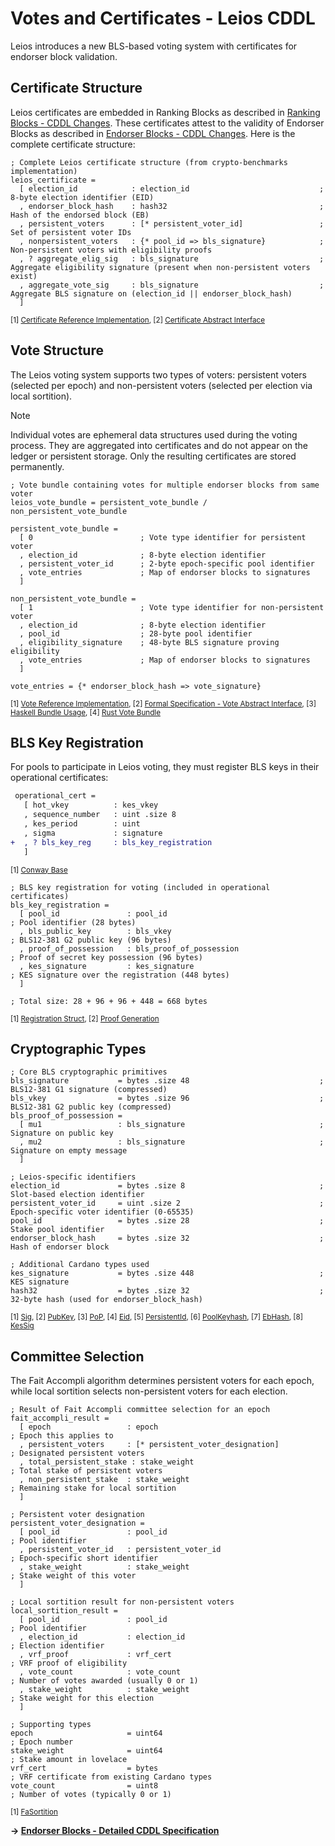 # Votes and Certificates - Leios CDDL

Leios introduces a new BLS-based voting system with certificates for endorser block validation.

## Certificate Structure

Leios certificates are embedded in Ranking Blocks as described in [Ranking Blocks - CDDL Changes](ranking-blocks.md). These certificates attest to the validity of Endorser Blocks as described in [Endorser Blocks - CDDL Changes](endorser-blocks.md). Here is the complete certificate structure:

```cddl
; Complete Leios certificate structure (from crypto-benchmarks implementation)
leios_certificate =
  [ election_id            : election_id                             ; 8-byte election identifier (EID)
  , endorser_block_hash    : hash32                                  ; Hash of the endorsed block (EB)  
  , persistent_voters      : [* persistent_voter_id]                 ; Set of persistent voter IDs
  , nonpersistent_voters   : {* pool_id => bls_signature}            ; Non-persistent voters with eligibility proofs
  , ? aggregate_elig_sig   : bls_signature                           ; Aggregate eligibility signature (present when non-persistent voters exist)
  , aggregate_vote_sig     : bls_signature                           ; Aggregate BLS signature on (election_id || endorser_block_hash)
  ]
```
<sub>[1] [Certificate Reference Implementation](https://github.com/input-output-hk/ouroboros-leios/blob/main/crypto-benchmarks.rs/src/cert.rs#L13-L21), [2] [Certificate Abstract Interface](https://github.com/input-output-hk/ouroboros-leios-formal-spec/blob/main/formal-spec/Leios/Base.agda#L24-L28)</sub>

## Vote Structure

The Leios voting system supports two types of voters: persistent voters (selected per epoch) and non-persistent voters (selected per election via local sortition).

> [!Note]
> Individual votes are ephemeral data structures used during the voting process. They are aggregated into certificates and do not appear on the ledger or persistent storage. Only the resulting certificates are stored permanently.

```cddl
; Vote bundle containing votes for multiple endorser blocks from same voter
leios_vote_bundle = persistent_vote_bundle / non_persistent_vote_bundle

persistent_vote_bundle =
  [ 0                        ; Vote type identifier for persistent voter
  , election_id              ; 8-byte election identifier  
  , persistent_voter_id      ; 2-byte epoch-specific pool identifier
  , vote_entries             ; Map of endorser blocks to signatures
  ]

non_persistent_vote_bundle =
  [ 1                        ; Vote type identifier for non-persistent voter
  , election_id              ; 8-byte election identifier
  , pool_id                  ; 28-byte pool identifier
  , eligibility_signature    ; 48-byte BLS signature proving eligibility
  , vote_entries             ; Map of endorser blocks to signatures
  ]

vote_entries = {* endorser_block_hash => vote_signature}
```
<sub>[1] [Vote Reference Implementation](https://github.com/input-output-hk/ouroboros-leios/blob/main/crypto-benchmarks.rs/src/vote.rs#L13-L27), [2] [Formal Specification - Vote Abstract Interface](https://github.com/input-output-hk/ouroboros-leios-formal-spec/blob/main/formal-spec/Leios/Abstract.agda#L24-L27), [3] [Haskell Bundle Usage](https://github.com/input-output-hk/ouroboros-leios/blob/main/simulation/src/LeiosProtocol/Short.hs#L231-L234), [4] [Rust Vote Bundle](https://github.com/input-output-hk/ouroboros-leios/blob/main/sim-rs/sim-core/src/model.rs#L208-L212)</sub>

## BLS Key Registration

For pools to participate in Leios voting, they must register BLS keys in their operational certificates:

```diff
 operational_cert = 
   [ hot_vkey          : kes_vkey    
   , sequence_number   : uint .size 8
   , kes_period        : uint        
   , sigma             : signature   
+  , ? bls_key_reg     : bls_key_registration
   ]
```
<sub>[1] [Conway Base](https://github.com/IntersectMBO/cardano-ledger/blob/master/eras/conway/impl/cddl-files/conway.cddl#L114-L119)</sub>

```cddl
; BLS key registration for voting (included in operational certificates)
bls_key_registration =
  [ pool_id               : pool_id                                    ; Pool identifier (28 bytes)
  , bls_public_key        : bls_vkey                                   ; BLS12-381 G2 public key (96 bytes)
  , proof_of_possession   : bls_proof_of_possession                    ; Proof of secret key possession (96 bytes)
  , kes_signature         : kes_signature                              ; KES signature over the registration (448 bytes)
  ]

; Total size: 28 + 96 + 96 + 448 = 668 bytes
```
<sub>[1] [Registration Struct](https://github.com/input-output-hk/ouroboros-leios/blob/main/crypto-benchmarks.rs/src/key.rs#L156-L162), [2] [Proof Generation](https://github.com/input-output-hk/ouroboros-leios/blob/main/crypto-benchmarks.rs/src/bls_vote.rs#L19-L23)</sub>

## Cryptographic Types

```cddl
; Core BLS cryptographic primitives
bls_signature           = bytes .size 48                             ; BLS12-381 G1 signature (compressed)
bls_vkey                = bytes .size 96                             ; BLS12-381 G2 public key (compressed)  
bls_proof_of_possession =
  [ mu1                 : bls_signature                              ; Signature on public key
  , mu2                 : bls_signature                              ; Signature on empty message  
  ]

; Leios-specific identifiers  
election_id             = bytes .size 8                              ; Slot-based election identifier
persistent_voter_id     = uint .size 2                               ; Epoch-specific voter identifier (0-65535)
pool_id                 = bytes .size 28                             ; Stake pool identifier
endorser_block_hash     = bytes .size 32                             ; Hash of endorser block

; Additional Cardano types used
kes_signature           = bytes .size 448                            ; KES signature
hash32                  = bytes .size 32                             ; 32-byte hash (used for endorser_block_hash)
```
<sub>[1] [Sig](https://github.com/input-output-hk/ouroboros-leios/blob/main/crypto-benchmarks.rs/src/key.rs#L100), [2] [PubKey](https://github.com/input-output-hk/ouroboros-leios/blob/main/crypto-benchmarks.rs/src/key.rs#L62), [3] [PoP](https://github.com/input-output-hk/ouroboros-leios/blob/main/crypto-benchmarks.rs/src/key.rs#L139-L143), [4] [Eid](https://github.com/input-output-hk/ouroboros-leios/blob/main/crypto-benchmarks.rs/src/primitive.rs#L76), [5] [PersistentId](https://github.com/input-output-hk/ouroboros-leios/blob/main/crypto-benchmarks.rs/src/registry.rs#L14), [6] [PoolKeyhash](https://github.com/input-output-hk/ouroboros-leios/blob/main/crypto-benchmarks.rs/src/primitive.rs#L14), [7] [EbHash](https://github.com/input-output-hk/ouroboros-leios/blob/main/crypto-benchmarks.rs/src/primitive.rs#L117), [8] [KesSig](https://github.com/input-output-hk/ouroboros-leios/blob/main/crypto-benchmarks.rs/src/primitive.rs#L170)</sub>

## Committee Selection

The Fait Accompli algorithm determines persistent voters for each epoch, while local sortition selects non-persistent voters for each election.

```cddl
; Result of Fait Accompli committee selection for an epoch
fait_accompli_result =
  [ epoch                 : epoch                                     ; Epoch this applies to
  , persistent_voters     : [* persistent_voter_designation]          ; Designated persistent voters  
  , total_persistent_stake : stake_weight                             ; Total stake of persistent voters
  , non_persistent_stake  : stake_weight                              ; Remaining stake for local sortition
  ]

; Persistent voter designation
persistent_voter_designation =
  [ pool_id               : pool_id                                   ; Pool identifier  
  , persistent_voter_id   : persistent_voter_id                       ; Epoch-specific short identifier
  , stake_weight          : stake_weight                              ; Stake weight of this voter
  ]

; Local sortition result for non-persistent voters
local_sortition_result =
  [ pool_id               : pool_id                                   ; Pool identifier
  , election_id           : election_id                               ; Election identifier  
  , vrf_proof             : vrf_cert                                  ; VRF proof of eligibility
  , vote_count            : vote_count                                ; Number of votes awarded (usually 0 or 1)
  , stake_weight          : stake_weight                              ; Stake weight for this election
  ]

; Supporting types
epoch                     = uint64                                    ; Epoch number
stake_weight              = uint64                                    ; Stake amount in lovelace
vrf_cert                  = bytes                                     ; VRF certificate from existing Cardano types
vote_count                = uint8                                     ; Number of votes (typically 0 or 1)
```
<sub>[1] [FaSortition](https://github.com/input-output-hk/ouroboros-leios/blob/main/crypto-benchmarks.rs/src/fait_accompli.rs#L9-L17)</sub>

**→ [Endorser Blocks - Detailed CDDL Specification](endorser-blocks.md)**